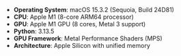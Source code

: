 - **Operating System**: macOS 15.3.2 (Sequoia, Build 24D81)
- **CPU**: Apple M1 (8-core ARM64 processor)
- **GPU**: Apple M1 GPU (8 cores, Metal 3 support)
- **Python**: 3.13.5
- **GPU Framework**: Metal Performance Shaders (MPS)
- **Architecture**: Apple Silicon with unified memory

